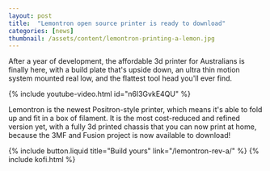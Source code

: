 ```yaml
---
layout: post
title:  "Lemontron open source printer is ready to download"
categories: [news]
thumbnail: /assets/content/lemontron-printing-a-lemon.jpg
---
```


After a year of development, the affordable 3d printer for Australians is finally here, with a build plate that's upside
down, an ultra thin motion system mounted real low, and the flattest tool head you'll ever find.

{% include youtube-video.html id="n6l3GvkE4QU" %}

Lemontron is the newest Positron-style printer, which means it's able to fold up and fit in a box of filament. It is the
most cost-reduced and refined version yet, with a fully 3d printed chassis that you can now print at home, because the
3MF and Fusion project is now available to download!

<div class="btn-wrapper">
{% include button.liquid title="Build yours" link="/lemontron-rev-a/" %}
{% include kofi.html %}
</div>
